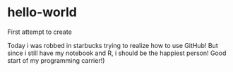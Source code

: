 # hello-world
First attempt to create

Today i was robbed in starbucks trying to realize how to use GitHub! But since i still have my notebook and R, i should be the happiest person! 
Good start of my programming carrier!)
